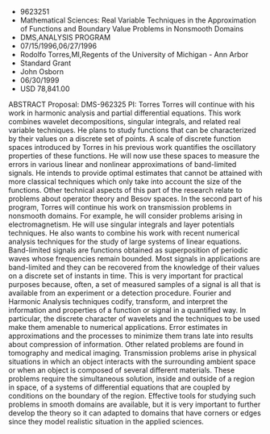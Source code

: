 
* 9623251
* Mathematical Sciences: Real Variable Techniques in the Approximation of Functions and Boundary Value Problems in Nonsmooth Domains
* DMS,ANALYSIS PROGRAM
* 07/15/1996,06/27/1996
* Rodolfo Torres,MI,Regents of the University of Michigan - Ann Arbor
* Standard Grant
* John Osborn
* 06/30/1999
* USD 78,841.00

ABSTRACT Proposal: DMS-962325 PI: Torres Torres will continue with his work in
harmonic analysis and partial differential equations. This work combines wavelet
decompositions, singular integrals, and related real variable techniques. He
plans to study functions that can be characterized by their values on a discrete
set of points. A scale of discrete function spaces introduced by Torres in his
previous work quantifies the oscillatory properties of these functions. He will
now use these spaces to measure the errors in various linear and nonlinear
approximations of band-limited signals. He intends to provide optimal estimates
that cannot be attained with more classical techniques which only take into
account the size of the functions. Other technical aspects of this part of the
research relate to problems about operator theory and Besov spaces. In the
second part of his program, Torres will continue his work on transmission
problems in nonsmooth domains. For example, he will consider problems arising in
electromagnetism. He will use singular integrals and layer potentials
techniques. He also wants to combine his work with recent numerical analysis
techniques for the study of large systems of linear equations. Band-limited
signals are functions obtained as superposition of periodic waves whose
frequencies remain bounded. Most signals in applications are band-limited and
they can be recovered from the knowledge of their values on a discrete set of
instants in time. This is very important for practical purposes because, often,
a set of measured samples of a signal is all that is available from an
experiment or a detection procedure. Fourier and Harmonic Analysis techniques
codify, transform, and interpret the information and properties of a function or
signal in a quantified way. In particular, the discrete character of wavelets
and the techniques to be used make them amenable to numerical applications.
Error estimates in approximations and the processes to minimize them trans late
into results about compression of information. Other related problems are found
in tomography and medical imaging. Transmission problems arise in physical
situations in which an object interacts with the surrounding ambient space or
when an object is composed of several different materials. These problems
require the simultaneous solution, inside and outside of a region in space, of a
systems of differential equations that are coupled by conditions on the boundary
of the region. Effective tools for studying such problems in smooth domains are
available, but it is very important to further develop the theory so it can
adapted to domains that have corners or edges since they model realistic
situation in the applied sciences.
